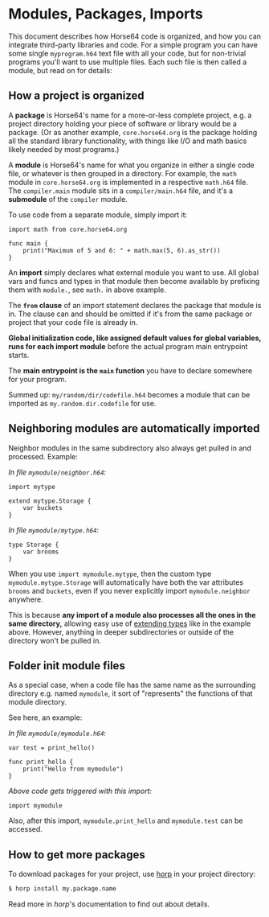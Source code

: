 
<!-- For license of this file, see LICENSE.md in the base dir. -->

Modules, Packages, Imports
==========================

This document describes how Horse64 code is organized, and how you can
integrate third-party libraries and code. For a simple program
you can have some single `myprogram.h64` text file with all your code,
but for non-trivial programs you'll want to use multiple files.
Each such file is then called a module, but read on for details:


How a project is organized
--------------------------

A **package** is Horse64's name for a more-or-less complete project,
e.g. a project directory holding your piece of software or library
would be a package. (Or as another example, `core.horse64.org` is
the package holding all the standard library functionality,
with things like I/O and math basics likely needed by most
programs.)

A **module** is Horse64's name for what you organize in either a single
code file, or whatever is then grouped in a directory. For example, the
`math` module in `core.horse64.org` is implemented in a respective
`math.h64` file. The `compiler.main` module sits in a `compiler/main.h64`
file, and it's a **submodule** of the `compiler` module.

To use code from a separate module, simply import it:
```Horse64
import math from core.horse64.org

func main {
    print("Maximum of 5 and 6: " + math.max(5, 6).as_str())
}
```

An **import** simply declares what external module you want to use.
All global vars and funcs and types in that module then become
available by prefixing them with `module.`, see `math.` in above
example.

The **`from` clause** of an import statement declares the package
that module is in. The clause can and should be omitted if it's
from the same package or project that your code file is already in.

**Global initialization code, like assigned default values for
global variables, runs for each import module** before the actual
program main entrypoint starts.

The **main entrypoint is the `main` function** you have to declare
somewhere for your program.

Summed up: `my/random/dir/codefile.h64` becomes a module
that can be imported as `my.random.dir.codefile` for use.


Neighboring modules are automatically imported
----------------------------------------------

Neighbor modules in the same subdirectory also always get pulled
in and processed. Example:

*In file `mymodule/neighbor.h64`:*
```Horse64
import mytype

extend mytype.Storage {
    var buckets
}
```
*In file `mymodule/mytype.h64`:*
```Horse64
type Storage {
    var brooms
}
```
When you use `import mymodule.mytype`, then the custom type
`mymodule.mytype.Storage` will automatically have both the
var attributes `brooms` and `buckets`, even if you never
explicitly import `mymodule.neighbor` anywhere.

This is because **any import of a module also processes
all the ones in the same directory,** allowing easy use
of [extending types](/docs/OOP.md#extend-things) like
in the example above. However, anything in deeper
subdirectories or outside of the directory won't be pulled in.


Folder init module files
------------------------

As a special case, when a code file has the same name as the
surrounding directory e.g. named `mymodule`, it sort of
"represents" the functions of that module directory.

See here, an example:

*In file `mymodule/mymodule.h64`:*
```Horse64
var test = print_hello()

func print_hello {
    print("Hello from mymodule")
}
```

*Above code gets triggered with this import:*
```Horse64
import mymodule
```
Also, after this import, `mymodule.print_hello` and
`mymodule.test` can be accessed.


How to get more packages
------------------------

To download packages for your project, use [horp](
/docs/Resources.md#horp) in your project directory:
```bash
$ horp install my.package.name
```
Read more in *horp*'s documentation to find out about details.

